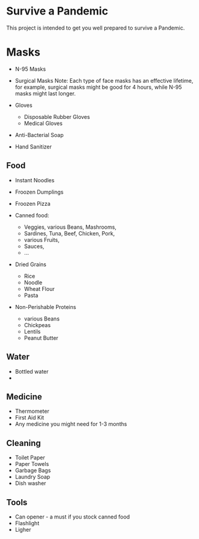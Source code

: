 # Survive a Pandemic
This project is intended to get you well prepared to survive a Pandemic. 

# Masks
- N-95 Masks
- Surgical Masks
Note: Each type of face masks has an effective lifetime, for example, surgical masks might be good for 4 hours, while N-95 masks might last longer.

- Gloves
  - Disposable Rubber Gloves
  - Medical Gloves
- Anti-Bacterial Soap
- Hand Sanitizer

## Food
- Instant Noodles
- Froozen Dumplings
- Froozen Pizza
- Canned food: 
  - Veggies, various Beans, Mashrooms, 
  - Sardines, Tuna, Beef, Chicken, Pork, 
  - various Fruits, 
  - Sauces, 
  - ...
- Dried Grains
  - Rice
  - Noodle
  - Wheat Flour
  - Pasta

- Non-Perishable Proteins
  - various Beans
  - Chickpeas
  - Lentils
  - Peanut Butter

## Water
- Bottled water
- 

## Medicine
- Thermometer
- First Aid Kit
- Any medicine you might need for 1-3 months

## Cleaning
- Toilet Paper
- Paper Towels
- Garbage Bags
- Laundry Soap
- Dish washer


## Tools
- Can opener - a must if you stock canned food
- Flashlight
- Ligher
